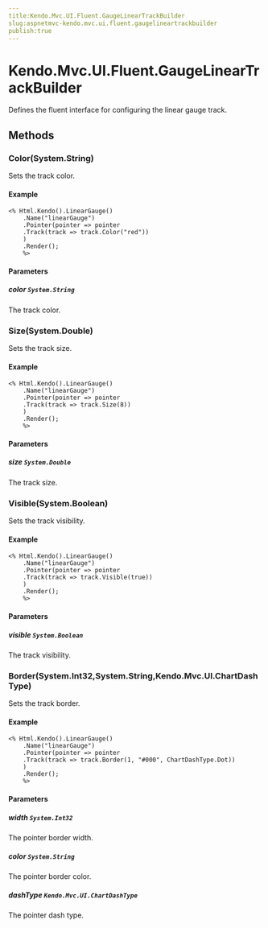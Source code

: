 ```yaml
---
title:Kendo.Mvc.UI.Fluent.GaugeLinearTrackBuilder
slug:aspnetmvc-kendo.mvc.ui.fluent.gaugelineartrackbuilder
publish:true
---
```


# Kendo.Mvc.UI.Fluent.GaugeLinearTrackBuilder

Defines the fluent interface for configuring the linear gauge track.

## Methods

### Color(System.String)
Sets the track color.

#### Example
    <% Html.Kendo().LinearGauge()
        .Name("linearGauge")
        .Pointer(pointer => pointer
        .Track(track => track.Color("red"))
        )
        .Render();
        %>

#### Parameters

##### color `System.String`
The track color.

### Size(System.Double)
Sets the track size.

#### Example
    <% Html.Kendo().LinearGauge()
        .Name("linearGauge")
        .Pointer(pointer => pointer
        .Track(track => track.Size(8))
        )
        .Render();
        %>

#### Parameters

##### size `System.Double`
The track size.

### Visible(System.Boolean)
Sets the track visibility.

#### Example
    <% Html.Kendo().LinearGauge()
        .Name("linearGauge")
        .Pointer(pointer => pointer
        .Track(track => track.Visible(true))
        )
        .Render();
        %>

#### Parameters

##### visible `System.Boolean`
The track visibility.

### Border(System.Int32,System.String,Kendo.Mvc.UI.ChartDashType)
Sets the track border.

#### Example
    <% Html.Kendo().LinearGauge()
        .Name("linearGauge")
        .Pointer(pointer => pointer
        .Track(track => track.Border(1, "#000", ChartDashType.Dot))
        )
        .Render();
        %>

#### Parameters

##### width `System.Int32`
The pointer border width.

##### color `System.String`
The pointer border color.

##### dashType `Kendo.Mvc.UI.ChartDashType`
The pointer dash type.